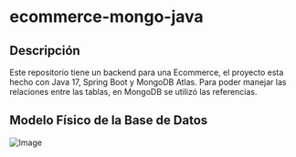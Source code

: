 # ecommerce-mongo-java

## Descripción
Este repositorio tiene un backend para una Ecommerce, el proyecto esta hecho con Java 17, Spring Boot y MongoDB Atlas.
Para poder manejar las relaciones entre las tablas, en MongoDB se utilizó las referencias.

## Modelo Físico de la Base de Datos
![Image](https://github.com/user-attachments/assets/d2aa56ea-4373-4ce4-b8de-1f25e693ff4d)
